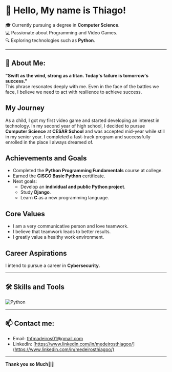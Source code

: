 # 👋 Hello, My name is Thiago!

🎓 Currently pursuing a degree in **Computer Science**.  
💻 Passionate about Programming and Video Games.  
🔍 Exploring technologies such as **Python**.  

---

## 🚀 About Me:  

**"Swift as the wind, strong as a titan. Today's failure is tomorrow's success."**  
This phrase resonates deeply with me. Even in the face of the battles we face, I believe we need to act with resilience to achieve success.  

## My Journey  
As a child, I got my first video game and started developing an interest in technology. In my second year of high school, I decided to pursue **Computer Science** at **CESAR School** and was accepted mid-year while still in my senior year. I completed a fast-track program and successfully enrolled in the place I always dreamed of.  

## Achievements and Goals  
- Completed the **Python Programming Fundamentals** course at college.  
- Earned the **CISCO Basic Python** certificate.  
- Next goals:  
  - Develop an **individual and public Python project**.  
  - Study **Django**.  
  - Learn **C** as a new programming language.  

## Core Values  
- I am a very communicative person and love teamwork.  
- I believe that teamwork leads to better results.  
- I greatly value a healthy work environment.  

## Career Aspirations  
I intend to pursue a career in **Cybersecurity**.  




---

## 🛠️ Skills and Tools

![Python](https://img.shields.io/badge/-Python-3776AB?style=flat&logo=python&logoColor=white)    

---

## 📫 Contact me:

- Email: [thfmadeiros01@gmail.com](mailto:thfmadeiros01@gmail.com)  
- LinkedIn: [https://www.linkedin.com/in/medeirosthiagoo/](https://www.linkedin.com/in/medeirosthiagoo/)    

---

**Thank you so Much🤝🏻**
